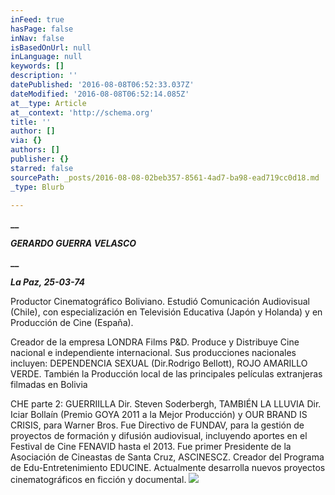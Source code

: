 ```yaml
---
inFeed: true
hasPage: false
inNav: false
isBasedOnUrl: null
inLanguage: null
keywords: []
description: ''
datePublished: '2016-08-08T06:52:33.037Z'
dateModified: '2016-08-08T06:52:14.085Z'
at__type: Article
at__context: 'http://schema.org'
title: ''
author: []
via: {}
authors: []
publisher: {}
starred: false
sourcePath: _posts/2016-08-08-02beb357-8561-4ad7-ba98-ead719cc0d18.md
_type: Blurb

---
```

**__**

**_GERARDO GUERRA VELASCO_**

**__**

**_La Paz, 25-03-74_**

Productor Cinematográfico Boliviano. Estudió Comunicación Audiovisual (Chile), con especialización en Televisión Educativa (Japón y Holanda) y en Producción de Cine (España).

Creador de la empresa LONDRA Films P&D.
Produce y Distribuye Cine nacional e independiente internacional. Sus
producciones nacionales incluyen: DEPENDENCIA SEXUAL (Dir.Rodrigo Bellott), ROJO
AMARILLO VERDE. También la Producción local de las principales películas
extranjeras filmadas en Bolivia

CHE
parte 2: GUERRIILLA Dir. Steven Soderbergh, TAMBIÉN LA LLUVIA Dir. Iciar
Bollaín (Premio GOYA 2011 a la Mejor Producción) y OUR BRAND IS CRISIS, para
Warner Bros. Fue Directivo de FUNDAV, para la gestión de proyectos de formación
y difusión audiovisual, incluyendo aportes en el Festival de Cine FENAVID hasta
el 2013\. Fue primer Presidente de la Asociación de Cineastas de Santa Cruz,
ASCINESCZ. Creador del Programa de Edu-Entretenimiento EDUCINE. Actualmente desarrolla
nuevos proyectos cinematográficos en ficción y documental.
![](https://the-grid-user-content.s3-us-west-2.amazonaws.com/a0b9cdd6-c1c0-428f-ad09-87a50701a6c1.jpg)
